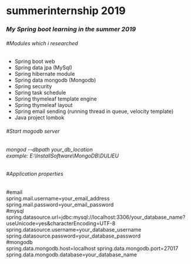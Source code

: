 # summerinternship 2019
<h3><i>My Spring boot learning in the summer 2019</i></h3>
<h6>#Modules which i researched</h6>
<ul>
    <li>Spring boot web</li>
    <li>Spring data jpa (MySql)</li>
    <li>Spring hibernate module</li>
    <li>Spring data mongodb (Mongodb)</li>
    <li>Spring security</li>
    <li>Spring task schedule</li>
    <li>Spring thymeleaf template engine</li>
    <li>Spring thymeleaf layout</li>
    <li>Spring email sending (running thread in queue, velocity template)</li>
    <li>Java project lombok</li>
</ul>

<h6>#Start mogodb server<h6>
<p>
mongod --dbpath your_db_location<br>
example: E:\InstallSoftware\MongoDB\DULIEU
</p>

<h6>#Application properties</h6>
<p>
#email<br>
spring.mail.username=your_email_address
spring.mail.password=your_email_password
<br>#mysql<br>
spring.datasource.url=jdbc:mysql://localhost:3306/your_database_name?useUnicode=yes&characterEncoding=UTF-8
spring.datasource.username=your_database_username
spring.datasource.password=your_database_password
<br>#mongodb<br>
spring.data.mongodb.host=localhost
spring.data.mongodb.port=27017
spring.data.mongodb.database=your_database_name
</p>
